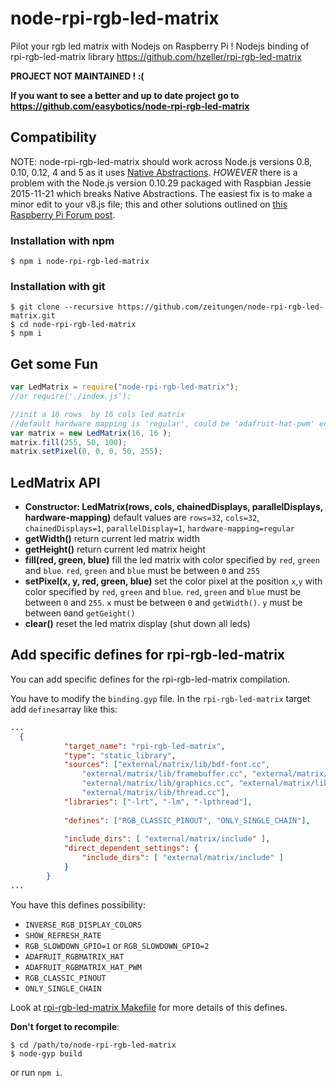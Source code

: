 # node-rpi-rgb-led-matrix
Pilot your rgb led matrix with Nodejs on Raspberry Pi ! Nodejs binding of rpi-rgb-led-matrix library https://github.com/hzeller/rpi-rgb-led-matrix

**PROJECT NOT MAINTAINED ! :(**

**If you want to see a better and up to date project go to https://github.com/easybotics/node-rpi-rgb-led-matrix**

## Compatibility
NOTE: node-rpi-rgb-led-matrix should work across Node.js versions 0.8, 0.10, 0.12, 4 and 5 as it uses [Native Abstractions](https://github.com/nodejs/nan). *HOWEVER* there is a problem with the Node.js version 0.10.29 packaged with Raspbian Jessie 2015-11-21 which breaks Native Abstractions. The easiest fix is to make a minor edit to your v8.js file; this and other solutions outlined on [this Raspberry Pi Forum post](https://www.raspberrypi.org/forums/viewtopic.php?f=66&t=127939). 

### Installation with npm
```
$ npm i node-rpi-rgb-led-matrix
```

### Installation with git

```
$ git clone --recursive https://github.com/zeitungen/node-rpi-rgb-led-matrix.git
$ cd node-rpi-rgb-led-matrix
$ npm i
```

## Get some Fun

```js
var LedMatrix = require("node-rpi-rgb-led-matrix");
//or require('./index.js');

//init a 16 rows  by 16 cols led matrix 
//default hardware mapping is 'regular', could be 'adafruit-hat-pwm' ect 
var matrix = new LedMatrix(16, 16 );
matrix.fill(255, 50, 100);
matrix.setPixel(0, 0, 0, 50, 255);
```

## LedMatrix API

* **Constructor: LedMatrix(rows, cols,  chainedDisplays, parallelDisplays, hardware-mapping)**
  default values are `rows=32`, `cols=32`,  `chainedDisplays=1`, `parallelDisplay=1`, `hardware-mapping=regular`
* **getWidth()** return current led matrix width
* **getHeight()** return current led matrix height
* **fill(red, green, blue)** fill the led matrix with color specified
  by `red`, `green` and `blue`. `red`, `green` and `blue` must be between `0` and `255` 
* **setPixel(x, y, red, green, blue)** set the color pixel at the position `x`,`y` 
  with color specified by `red`, `green` and `blue`. `red`, `green` and `blue` must be
  between `0` and `255`. `x` must be between `0` and `getWidth()`. `y` must be between
  `0`and `getGeight()`
* **clear()** reset the led matrix display (shut down all leds)


## Add specific defines for rpi-rgb-led-matrix

You can add specific defines for the rpi-rgb-led-matrix compilation.

You have to modify the `binding.gyp` file. In the `rpi-rgb-led-matrix` target add `defines`array like this:
```json
...
  {
			"target_name": "rpi-rgb-led-matrix",
			"type": "static_library",
			"sources": ["external/matrix/lib/bdf-font.cc",
				"external/matrix/lib/framebuffer.cc", "external/matrix/lib/gpio.cc",
				"external/matrix/lib/graphics.cc", "external/matrix/lib/led-matrix.cc",
				"external/matrix/lib/thread.cc"],
			"libraries": ["-lrt", "-lm", "-lpthread"],
			
			"defines": ["RGB_CLASSIC_PINOUT", "ONLY_SINGLE_CHAIN"],
			
			"include_dirs": [ "external/matrix/include" ],
	        "direct_dependent_settings": {
	            "include_dirs": [ "external/matrix/include" ]
	        }
		}
...
```

You have this defines possibility:
* `INVERSE_RGB_DISPLAY_COLORS`
* `SHOW_REFRESH_RATE`
* `RGB_SLOWDOWN_GPIO=1` or `RGB_SLOWDOWN_GPIO=2`
* `ADAFRUIT_RGBMATRIX_HAT`
* `ADAFRUIT_RGBMATRIX_HAT_PWM`
* `RGB_CLASSIC_PINOUT`
* `ONLY_SINGLE_CHAIN`

Look at [rpi-rgb-led-matrix Makefile](https://github.com/hzeller/rpi-rgb-led-matrix/blob/master/lib/Makefile)
for more details of this defines.

**Don't forget to recompile**:
```
$ cd /path/to/node-rpi-rgb-led-matrix
$ node-gyp build
```
or run `npm i`.
